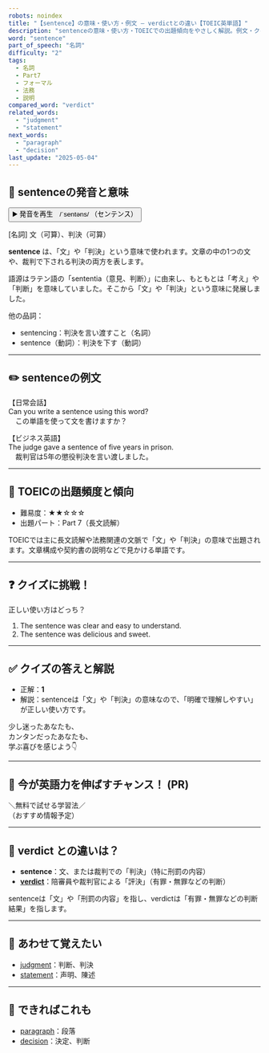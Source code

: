 ```yaml
---
robots: noindex
title: "【sentence】の意味・使い方・例文 ― verdictとの違い【TOEIC英単語】"
description: "sentenceの意味・使い方・TOEICでの出題傾向をやさしく解説。例文・クイズ付きでverdictとの違いもわかりやすく学べます。"
word: "sentence"
part_of_speech: "名詞"
difficulty: "2"
tags:
  - 名詞
  - Part7
  - フォーマル
  - 法務
  - 説明
compared_word: "verdict"
related_words:
  - "judgment"
  - "statement"
next_words:
  - "paragraph"
  - "decision"
last_update: "2025-05-04"
---
```


## 🔰 sentenceの発音と意味

<button class="play-audio" onclick="playTTS('sentence')">
  <span class="play-audio-main">
    ▶️ 発音を再生　/ˈsentəns/
  </span>
  <span class="play-audio-sub">
    （センテンス）
  </span>
</button>

[名詞] 文（可算）、判決（可算）

**sentence** は、「文」や「判決」という意味で使われます。文章の中の1つの文や、裁判で下される判決の両方を表します。

語源はラテン語の「sententia（意見、判断）」に由来し、もともとは「考え」や「判断」を意味していました。そこから「文」や「判決」という意味に発展しました。

他の品詞：  
- sentencing：判決を言い渡すこと（名詞）
- sentence（動詞）：判決を下す（動詞）

---

## ✏️ sentenceの例文

【日常会話】  
Can you write a sentence using this word?  
　この単語を使って文を書けますか？

【ビジネス英語】  
The judge gave a sentence of five years in prison.  
　裁判官は5年の懲役判決を言い渡しました。

---

## 🎯 TOEICの出題頻度と傾向

- 難易度：★★☆☆☆
- 出題パート：Part 7（長文読解）

TOEICでは主に長文読解や法務関連の文脈で「文」や「判決」の意味で出題されます。文章構成や契約書の説明などで見かける単語です。

---

## ❓ クイズに挑戦！

正しい使い方はどっち？

1. The sentence was clear and easy to understand.  
2. The sentence was delicious and sweet.

---

## ✅ クイズの答えと解説

- 正解：**1**
- 解説：sentenceは「文」や「判決」の意味なので、「明確で理解しやすい」が正しい使い方です。

少し迷ったあなたも、  
カンタンだったあなたも、  
学ぶ喜びを感じよう👇️

---

## 🚀 今が英語力を伸ばすチャンス！ (PR)

<div class="info-center">
＼無料で試せる学習法／<br>  
（おすすめ情報予定）
</div>

---

## 🤔  verdict との違いは？

- **sentence**：文、または裁判での「判決」（特に刑罰の内容）
- **[verdict](/verdict)**：陪審員や裁判官による「評決」（有罪・無罪などの判断）

sentenceは「文」や「刑罰の内容」を指し、verdictは「有罪・無罪などの判断結果」を指します。

---

## 🧩 あわせて覚えたい

- [judgment](/judgment)：判断、判決
- [statement](/statement)：声明、陳述

---

## 📖 できればこれも

- [paragraph](/paragraph)：段落
- [decision](/decision)：決定、判断

<!-- cvid: aid32_bid02 -->
